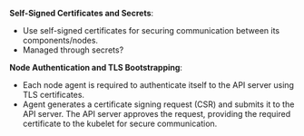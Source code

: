 **Self-Signed Certificates and Secrets**:

- Use self-signed certificates for securing communication between its components/nodes.
- Managed through secrets?

**Node Authentication and TLS Bootstrapping**:

- Each node agent is required to authenticate itself to the API server using TLS certificates.
- Agent generates a certificate signing request (CSR) and submits it to the API server. The API server approves the request, providing the required certificate to the kubelet for secure communication.
